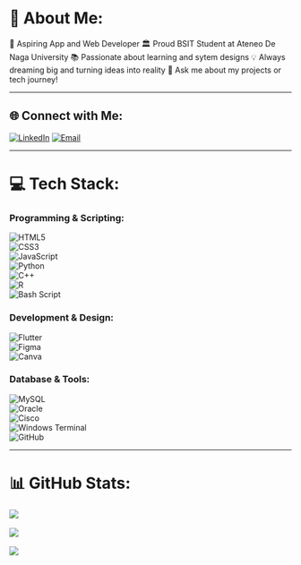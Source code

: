 # 💫 About Me:
🌟 Aspiring App and Web Developer
🏛️ Proud BSIT Student at Ateneo De Naga University
📚 Passionate about learning and sytem designs
💡 Always dreaming big and turning ideas into reality
💬 Ask me about my projects or tech journey!

---

## 🌐 Connect with Me:
[![LinkedIn](https://img.shields.io/badge/LinkedIn-%230077B5.svg?style=flat&logo=linkedin&logoColor=white)](https://linkedin.com/in/466993293](https://www.linkedin.com/in/john-francis-466993293/))  
[![Email](https://img.shields.io/badge/Email-D14836?style=flat&logo=gmail&logoColor=white)](mailto:jfvillareal@gbox.adnu.edu.ph)

---

# 💻 Tech Stack:
### **Programming & Scripting:**  
![HTML5](https://img.shields.io/badge/html5-%23E34F26.svg?style=flat&logo=html5&logoColor=white)  
![CSS3](https://img.shields.io/badge/css3-%231572B6.svg?style=flat&logo=css3&logoColor=white)  
![JavaScript](https://img.shields.io/badge/javascript-%23323330.svg?style=flat&logo=javascript&logoColor=%23F7DF1E)  
![Python](https://img.shields.io/badge/python-3670A0?style=flat&logo=python&logoColor=ffdd54)  
![C++](https://img.shields.io/badge/c++-%2300599C.svg?style=flat&logo=c%2B%2B&logoColor=white)  
![R](https://img.shields.io/badge/r-%23276DC3.svg?style=flat&logo=r&logoColor=white)  
![Bash Script](https://img.shields.io/badge/bash_script-%23121011.svg?style=flat&logo=gnu-bash&logoColor=white)  

### **Development & Design:**  
![Flutter](https://img.shields.io/badge/Flutter-%2302569B.svg?style=flat&logo=Flutter&logoColor=white)  
![Figma](https://img.shields.io/badge/figma-%23F24E1E.svg?style=flat&logo=figma&logoColor=white)  
![Canva](https://img.shields.io/badge/Canva-%2300C4CC.svg?style=flat&logo=Canva&logoColor=white)

### **Database & Tools:**  
![MySQL](https://img.shields.io/badge/mysql-4479A1.svg?style=flat&logo=mysql&logoColor=white)  
![Oracle](https://img.shields.io/badge/Oracle-F80000?style=flat&logo=oracle&logoColor=white)  
![Cisco](https://img.shields.io/badge/cisco-%23049fd9.svg?style=flat&logo=cisco&logoColor=black)  
![Windows Terminal](https://img.shields.io/badge/Windows%20Terminal-%234D4D4D.svg?style=flat&logo=windows-terminal&logoColor=white)  
![GitHub](https://img.shields.io/badge/github-%23121011.svg?style=flat&logo=github&logoColor=white)  

---

# 📊 GitHub Stats:
![](https://github-readme-stats.vercel.app/api?username=fransanityvillareal&theme=cobalt&hide_border=false&include_all_commits=false&count_private=false)<br>  
![](https://github-readme-streak-stats.herokuapp.com/?user=fransanityvillareal&theme=cobalt&hide_border=false)<br>  
![](https://github-readme-stats.vercel.app/api/top-langs/?username=fransanityvillareal&theme=cobalt&hide_border=false&include_all_commits=false&count_private=false&layout=compact)

